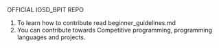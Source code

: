 OFFICIAL IOSD_BPIT REPO

1) To learn how to contribute read beginner_guidelines.md
2) You can contribute towards Competitive programming, programming languages and projects.
